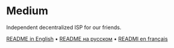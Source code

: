 # Medium

Independent decentralized ISP for our friends.

[README in English](README.en.md) • [README на русском](README.ru.md) • [READMI en français](README.fr.md)
